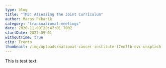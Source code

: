 ```yaml
---
type: blog
title: "TM3: Assessing the Joint Curriculum"
author: Maros Pekarik
category: "transnational-meetings"
date: 2020-11-09T20:47:01.700Z
startDate: 2022-09-01
withoutTime: true
city: Trento
thumbnail: /img/uploads/national-cancer-institute-l7en7lb-ovc-unsplash.jpg
---
```

This is test text
